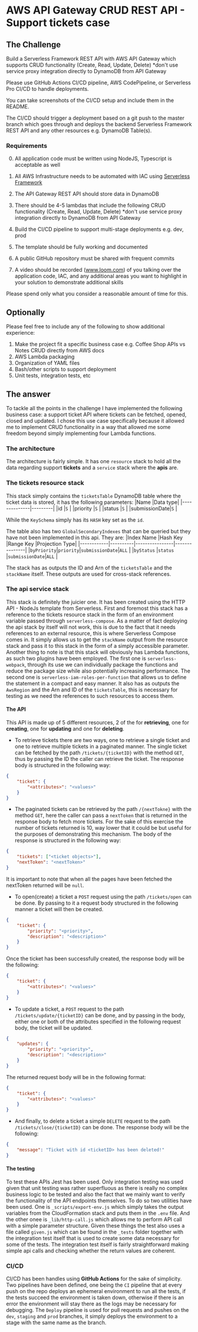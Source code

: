 # AWS API Gateway CRUD REST API - Support tickets case

## The Challenge

Build a Serverless Framework REST API with AWS API Gateway which supports CRUD functionality (Create, Read, Update, Delete) *don't use service proxy integration directly to DynamoDB from API Gateway

Please use GitHub Actions CI/CD pipeline, AWS CodePipeline, or Serverless Pro CI/CD to handle deployments.

You can take screenshots of the CI/CD setup and include them in the README.

The CI/CD should trigger a deployment based on a git push to the master branch which goes through and deploys the backend Serverless Framework REST API and any other resources e.g. DynamoDB Table(s).

### Requirements

0. All application code must be written using NodeJS, Typescript is acceptable as well

1. All AWS Infrastructure needs to be automated with IAC using [Serverless Framework](https://www.serverless.com)

2. The API Gateway REST API should store data in DynamoDB

3. There should be 4-5 lambdas that include the following CRUD functionality (Create, Read, Update, Delete) *don't use service proxy integration directly to DynamoDB from API Gateway

3. Build the CI/CD pipeline to support multi-stage deployments e.g. dev, prod

4. The template should be fully working and documented

4. A public GitHub repository must be shared with frequent commits

5. A video should be recorded (www.loom.com) of you talking over the application code, IAC, and any additional areas you want to highlight in your solution to demonstrate additional skills

Please spend only what you consider a reasonable amount of time for this.

## Optionally

Please feel free to include any of the following to show additional experience:

1. Make the project fit a specific business case e.g. Coffee Shop APIs vs Notes CRUD directly from AWS docs
2. AWS Lambda packaging
3. Organization of YAML files
4. Bash/other scripts to support deployment
5. Unit tests, integration tests, etc

## The answer
To tackle all the points in the challenge I have implemented the following business case: a support ticket API where tickets can be fetched, opened, closed and updated. I chose this use case specifically because it allowed me to implement CRUD functionality in a way that allowed me some freedom beyond simply implementing four Lambda functions.

### The architecture
The architecture is fairly simple. It has one `resource` stack to hold all the data regarding support **tickets** and a `service` stack where the **apis** are.

### The tickets resource stack
This stack simply contains the `ticketsTable` DynamoDB table where the ticket data is stored, it has the following parameters:
|Name          |Data type|
|--------------|---------|
|id            |`S`      |
|priority      |`S`      |
|status        |`S`      |
|submissionDate|`S`      |

While the `KeySchema` simply has its `HASH` key set as the `id`.

The table also has two `GlobalSecondaryIndexes` that can be queried but they have not been implemented in this api. They are:
|Index Name  |Hash Key  |Range Key       |Projection Type|
|------------|----------|----------------|---------------|
|`byPriority`|`priority`|`submissionDate`|`ALL`          |
|`byStatus`  |`status`  |`submissionDate`|`ALL`          |

The stack has as outputs the ID and Arn of the `ticketsTable` and the `stackName` itself. These outputs are used for cross-stack references.

### The api service stack
This stack is definitely the juicier one. It has been created using the HTTP API - NodeJs template from Serverless. First and foremost this stack has a reference to the tickets resource stack in the form of an environment variable passed through `serverless-compose`. As a matter of fact deploying the api stack by itself will not work, this is due to the fact that it needs references to an external resource, this is where Serverless Compose comes in. It simply allows us to get the `stackName` output from the resource stack and pass it to this stack in the form of a simply accessible parameter. 
Another thing to note is that this stack will obviously has Lambda functions, as such two plugins have been employed. The first one is `serverless-webpack`, through its use we can individually package the functions and reduce the package size while also potentially increasing performance. The second one is `serverless-iam-roles-per-function` that allows us to define the statement in a compact and easy manner. It also has as outputs the `AwsRegion` and the Arn and ID of the `ticketsTable`, this is necessary for testing as we need the references to such resources to access them.
#### **The API**
This API is made up of 5 different resources, 2 of the for **retrieving**, one for **creating**, one for **updating** and one for **deleting**.

- To retrieve tickets there are two ways, one to retrieve a single ticket and one to retrieve multiple tickets in a paginated manner. The single ticket can be fetched by the path `/tickets/{ticketID}` with the method `GET`, thus by passing the ID the caller can retrieve the ticket. The response body is structured in the following way:
```JSON
{
    "ticket": {
        "<attributes>": "<values>"
    }
}
```

- The paginated tickets can be retrieved by the path `/{nextTokne}` with the method `GET`, here the caller can pass a `nextToken` that is returned in the response body to fetch more tickets. For the sake of this exercise the number of tickets returned is 10, way lower that it could be but useful for the purposes of demonstrating this mechanism. The body of the response is structured in the following way:
```JSON
{
    "tickets": ["<ticket objects>"],
    "nextToken": "<nextToken>"
}
```
It is important to note that when all the pages have been fetched the nextToken returned will be `null`.

- To open(create) a ticket a `POST` request using the path `/tickets/open` can be done. By passing to it a request body structured in the following manner a ticket will then be created.
```JSON
{
    "ticket": {
        "priority": "<priority>",
        "description": "<description>"
    }
}
```
Once the ticket has been successfully created, the response body will be the following:
```JSON
{
    "ticket": {
        "<attributes>": "<values>"
    }
}
```

- To update a ticket, a `POST` request to the path `/tickets/update/{ticketID}` can be done, and by passing in the body, either one or both of the attributes specified in the following request body, the ticket will be updated.
```JSON
{
    "updates": {
        "priority": "<priority>",
        "description": "<description>"
    }
}
```
The returned request body will be in the following format:
```JSON
{
    "ticket": {
        "<attributes>": "<values>"
    }
}
```
- And finally, to delete a ticket a simple `DELETE` request to the path `/tickets/close/{ticketID}` can be done. The response body will be the following:
```JSON
{
    "message": "Ticket with id <ticketID> has been deleted!"
}
```

#### **The testing**
To test these APIs Jest has been used. Only integration testing was used given that unit testing was rather superfluous as there is really no complex business logic to be tested and also the fact that we mainly want to verify the functionality of the API endpoints themselves.
To do so two utilities have been used. One is `_scripts/export-env.js` which simply takes the output variables from the CloudFormation stack and puts them in the `.env` file. And the other onee is `_lib/http-call.js` which allows me to perform API call with a simple parameter structure. Given these things the test also uses a file called `given.js` which can be found in the `_tests` folder together with the integration test itself that is used to create some data necessary for some of the tests. The integration test itself is fairly straightforward making simple api calls and checking whether the return values are coherent.


### CI/CD
CI/CD has been handles using **GitHub Actions** for the sake of simplicity. Two pipelines have been defined, one being the `CI` pipeline that at every push on the repo deploys an ephemeral environment to run all the tests, if the tests succeed the environment is taken down, otherwise if there is an error the environment will stay there as the logs may be necessary for debugging. The `Deploy` pipeline is used for pull requests and pushes on the `dev`, `staging` and `prod` branches, it simply deploys the environment to a stage with the same name as the branch.